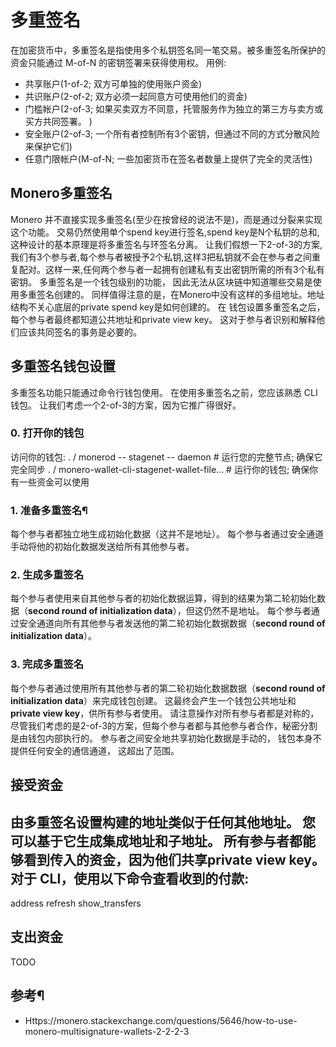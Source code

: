 # 多重签名
在加密货币中，多重签名是指使用多个私钥签名同一笔交易。被多重签名所保护的资金只能通过 M-of-N 的密钥签署来获得使用权。
用例:
* 共享账户(1-of-2; 双方可单独的使用账户资金)
* 共识账户(2-of-2; 双方必须一起同意方可使用他们的资金)
* 门槛帐户(2-of-3; 如果买卖双方不同意，托管服务作为独立的第三方与卖方或买方共同签署。 )
* 安全账户(2-of-3; 一个所有者控制所有3个密钥，但通过不同的方式分散风险来保护它们)
* 任意门限帐户(M-of-N; 一些加密货币在签名者数量上提供了完全的灵活性)
## Monero多重签名
Monero 并不直接实现多重签名(至少在按曾经的说法不是)，而是通过分裂来实现这个功能。
交易仍然使用单个spend key进行签名,spend key是N个私钥的总和,这种设计的基本原理是将多重签名与环签名分离。
让我们假想一下2-of-3的方案, 我们有3个参与者,每个参与者被授予2个私钥,这样3把私钥就不会在参与者之间重复配对。这样一来,任何两个参与者一起拥有创建私有支出密钥所需的所有3个私有密钥。
多重签名是一个钱包级别的功能， 因此无法从区块链中知道哪些交易是使用多重签名创建的。
同样值得注意的是，在Monero中没有这样的多组地址。地址结构不关心底层的private spend key是如何创建的。
在 钱包设置多重签名之后，每个参与者最终都知道公共地址和private view key。 这对于参与者识别和解释他们应该共同签名的事务是必要的。
## 多重签名钱包设置
多重签名功能只能通过命令行钱包使用。 在使用多重签名之前，您应该熟悉 CLI 钱包。
让我们考虑一个2-of-3的方案，因为它推广得很好。
### 0. 打开你的钱包
访问你的钱包:
. / monerod -- stagenet -- daemon # 运行您的完整节点; 确保它完全同步
. / monero-wallet-cli-stagenet-wallet-file... # 运行你的钱包; 确保你有一些资金可以使用
### 1. 准备多重签名¶
每个参与者都独立地生成初始化数据（这并不是地址）。
每个参与者通过安全通道手动将他的初始化数据发送给所有其他参与者。
### 2. 生成多重签名
每个参与者使用来自其他参与者的初始化数据运算，得到的结果为第二轮初始化数据（**second round of initialization data**），但这仍然不是地址。
每个参与者通过安全通道向所有其他参与者发送他的第二轮初始化数据数据（**second round of initialization data**）。
### 3. 完成多重签名
每个参与者通过使用所有其他参与者的第二轮初始化数据数据（**second round of initialization data**）来完成钱包创建。 这最终会产生一个钱包公共地址和**private view key**，供所有参与者使用。
请注意操作对所有参与者都是对称的， 尽管我们考虑的是2-of-3的方案，但每个参与者都与其他参与者合作，秘密分割是由钱包内部执行的。
参与者之间安全地共享初始化数据是手动的， 钱包本身不提供任何安全的通信通道， 这超出了范围。
## 接受资金
由多重签名设置构建的地址类似于任何其他地址。
您可以基于它生成集成地址和子地址。
所有参与者都能够看到传入的资金，因为他们共享**private view key**。
对于 CLI，使用以下命令查看收到的付款:
-----------------------------------------------------------------------------------
address
refresh
show_transfers

## 支出资金
TODO
## 参考¶
* Https://monero.stackexchange.com/questions/5646/how-to-use-monero-multisignature-wallets-2-2-2-3

